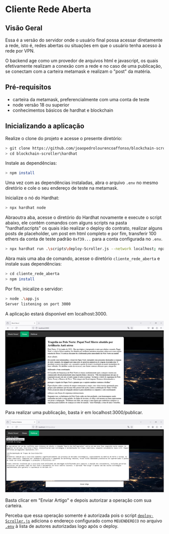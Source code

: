 # Cliente Rede Aberta

## Visão Geral

Essa é a versão do servidor onde o usuário final possa acessar diretamente a rede, isto é, redes abertas ou situações em que o usuário tenha acesso à rede por VPN.

O backend age como um provedor de arquivos html e javascript, os quais efetivamente realizam a conexão com a rede e no caso de uma publicação, se conectam com a carteira metamask e realizam o "post" da matéria.

## Pré-requisitos

- carteira da metamask, preferencialmente com uma conta de teste
- node versão 18 ou superior
- conhecimentos básicos de hardhat e blockchain

## Inicializando a aplicação

Realize o clone do projeto e acesse o presente diretório:

```bash
> git clone https://github.com/joaopedrolourencoaffonso/blockchain-scroller.git
> cd blockchain-scroller\hardhat
```

Instale as dependências:

```bash
> npm install
```

Uma vez com as dependências instaladas, abra o arquivo `.env` no mesmo diretório e cole o seu endereço de teste na metamask.

Inicialize o nó do Hardhat:

```bash
> npx hardhat node
```

Abraoutra aba, acesse o diretório do Hardhat novamente e execute o script abaixo, ele contém comandos com alguns scripts na pasta "hardhat\scripts" os quais irão realizar o deploy do contrato, realizar alguns posts de placeholder, um post em html completo e por fim, transferir 100 ethers da conta de teste padrão `0xf39...` para a conta configurada no `.env`.

```bash
> npx hardhat run .\scripts\deploy-Scroller.js --network localhost; npx hardhat run .\scripts\gera-eventos.js --network localhost; npx hardhat run .\scripts\um-post.js --network localhost; npx hardhat run .\scripts\transfere-eth.js --network localhost;
```

Abra mais uma aba de comando, acesse o diretório `cliente_rede_aberta` e instale suas dependências:

```bash
> cd cliente_rede_aberta
> npm install
```

Por fim, inicalize o servidor:

```bash
> node .\app.js
Server listening on port 3000
```

A aplicação estará disponível em localhost:3000.

![Página principal](../images/pagina_principal.png)

Para realizar uma publicação, basta ir em localhost:3000/publicar.

![Página para publicação](../images/pagina_publicar.png)

Basta clicar em "Enviar Artigo" e depois autorizar a operação com sua carteira.

Perceba que essa operação somente é autorizada pois o script [`deploy-Scroller.js`](../hardhat/scripts/deploy-Scroller.js) adiciona o endereço configurado como `MEUENDERECO` no arquivo [`.env`](../hardhat/.env) à lista de autores autorizadas logo após o deploy.